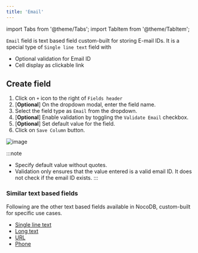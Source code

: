 ```yaml
---
title: 'Email'
---
```

import Tabs from '@theme/Tabs';
import TabItem from '@theme/TabItem';

`Email` field is text based field custom-built for storing E-mail IDs. It is a special type of `Single line text` field with
- Optional validation for Email ID
- Cell display as clickable link

## Create field
1. Click on `+` icon to the right of `Fields header`
2. [**Optional**] On the dropdown modal, enter the field name.
3. Select the field type as `Email` from the dropdown.
4. [**Optional**] Enable validation by toggling the `Validate Email` checkbox.
5. [**Optional**] Set default value for the field.
6. Click on `Save Column` button.

![image](/img/v2/fields/email.png)

:::note
- Specify default value without quotes.
- Validation only ensures that the value entered is a valid email ID. It does not check if the email ID exists.
:::

### Similar text based fields
Following are the other text based fields available in NocoDB, custom-built for specific use cases.
- [Single line text](010.single-line-text.md)
- [Long text](020.long-text.md)
- [URL](050.url.md)
- [Phone](040.phonenumber.md)


